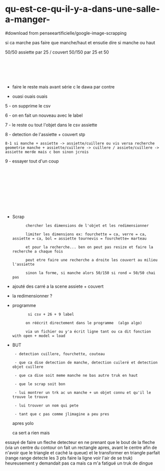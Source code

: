 # qu-est-ce-qu-il-y-a-dans-une-salle-a-manger-

#download from penseeartificielle/google-image-scrapping

si ca marche pas faire que manche/haut et ensutie dire si manche ou haut

50/50 assiette par 25 / couvert 50/150 par 25 et 50
 
<br><br><br><br>
 
- faire le reste mais avant série c le dawa par contre

- ouasi ouais ouais




5 - on supprime le csv 

6 - on en fait un nouveau avec le label

7 - le reste ou tout l'objet dans le csv assiette

8 - detection de l'assiette + couvert stp

    8-1 si manche + assiette -> assiette/cuillere ou vis versa recherche geometrie manche + assiette/cuillere -> cuillere / assiete/cuillere -> assiette merde mais c bon sinon jcrois


9 - essayer tout d'un coup


 <br> <br> <br> <br> <br> <br> <br> <br>

 
 
  - Scrap
              
     
              chercher les dimensions de l'objet et les redimensionner
              
              limiter les dimensions ex: fourchette = ca, verre = ca, assiette = ca, bol = assiette tournevis = fourchette= marteau
              
              et pour la recherche... ben on peut pas resize et faire la recherche a chaque fois
              
              peut etre faire une recherche a droite les couvert au milieu l'assiette
              
              sinon la forme, si manche alors 50/150 si rond = 50/50 chai pas


- ajouté des carré a la scene assiete + couvert

- la redimensionner ?
  

- programme

             si csv + 26 + 9 label

            on réécrit directement dans le programme  (algo algo)
            
            via un fichier ou y'a écrit ligne tant ou ca dit fonction with open + model = load
 
 
 
 
 
 
 
 
 
 
 
 
 - BUT
 
        - detection cuillere, fourchette, couteau
        
        - que ca dise detection de manche, detection cuileré et detection objet cuillere

        - que ca dise soit meme manche ne bas autre truk en haut
        
        - que le scrap soit bon
        
        - lui montrer un trk ac un manche + un objet connu et qu'il le trouve le trouve
        
        - lui trouver un nom qui pete
        
        - tant que c pas comme jlimagine a peu pres
        
        
       

     
     
     
     
     apres yolo
     
     ca sert a rien mais 
     
essayé de faire un fleche detecteur en ne prenant que le bout de la fleche (via un centre du contour on fait un rectangle apres, avant le centre afin de n'avoir que le triangle et caché la queue) et le transformer en triangle parfait (range range detecte les 3 pts faire la ligne voir l'air de se truk) heureusement y demandait pas ca mais ca m'a fatigué un truk de dingue

        
        
        
